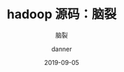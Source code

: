 ---
layout:     post
title:      hadoop 源码：脑裂
subtitle:   脑裂
date:       2019-09-05
author:     danner
header-img: img/post-bg-ios9-web.jpg
catalog: true
tags:
    - 大数据
    - Hadoop
    - 脑裂
    - 源码
---